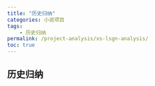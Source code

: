 ```yaml
---
title: "历史归纳"
categories: 小说项目
tags:
    - 历史归纳
permalink: /project-analysis/xs-lsgn-analysis/
toc: true
---
```


## 历史归纳




